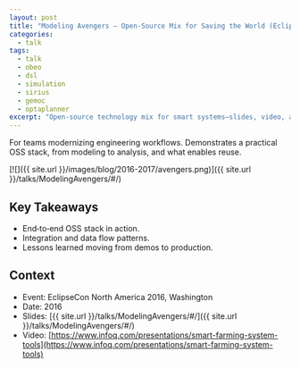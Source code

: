 ```yaml
---
layout: post
title: "Modeling Avengers — Open‑Source Mix for Saving the World (EclipseCon NA 2016)"
categories:
  - talk
tags:
  - talk
  - obeo
  - dsl
  - simulation
  - sirius
  - gemoc
  - optaplanner
excerpt: "Open‑source technology mix for smart systems—slides, video, and why this approach scales across teams."
---
```


For teams modernizing engineering workflows. Demonstrates a practical OSS stack, from modeling to analysis, and what enables reuse.

[![]({{ site.url }}/images/blog/2016-2017/avengers.png)]({{ site.url }}/talks/ModelingAvengers/#/)


## Key Takeaways
- End‑to‑end OSS stack in action.
- Integration and data flow patterns.
- Lessons learned moving from demos to production.

## Context
- Event: EclipseCon North America 2016, Washington
- Date: 2016
- Slides: [{{ site.url }}/talks/ModelingAvengers/#/]({{ site.url }}/talks/ModelingAvengers/#/)
- Video: [https://www.infoq.com/presentations/smart-farming-system-tools](https://www.infoq.com/presentations/smart-farming-system-tools)
